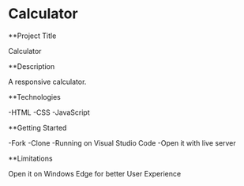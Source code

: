 # Calculator
**Project Title 

Calculator

**Description

A responsive calculator.

**Technologies 

-HTML
-CSS
-JavaScript

**Getting Started

-Fork
-Clone
-Running on Visual Studio Code
-Open it with live server

**Limitations

Open it on Windows Edge for better User Experience
